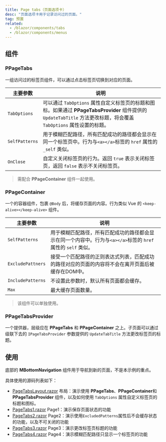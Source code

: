 ```yaml
---
title: Page tabs（页面选项卡）
desc: "页面选项卡用于记录访问过的页面。"
tag: 预置
related:
  - /blazor/components/tabs
  - /blazor/components/menus
---
```


## 组件

### PPageTabs

一组访问过的标签页组件，可以通过点击标签页切换到对应的页面。

| 主要参数           | 说明                                                                                                                   | 
|----------------|----------------------------------------------------------------------------------------------------------------------|
| `TabOptions`   | 可以通过 `TabOptions` 属性自定义标签页的标题和图标。如果通过 **PPageTabsProvider** 组件提供的 `UpdateTabTitle` 方法更改标题，将会覆盖 `TabOptions` 属性设置的标题。 |
| `SelfPatterns` | 用于模糊匹配路径，所有匹配成功的路径都会显示在同一个标签页中。行为与`<a></a>`标签的 `href` 属性的 `_self` 类似。                                                |
| `OnClose`      | 自定义关闭标签页的行为。返回 `true` 表示关闭标签页，返回 `false` 表示不关闭标签页。                                                                   |

> 需配合 **PPageContainer** 组件一起使用。

### PPageContainer

一个的容器组件，包裹 `@Body` 后，将缓存页面的内容。行为类似 Vue 的 `<keep-alive></keep-alive>` 组件。

| 主要参数              | 说明                                                                  |
|-------------------|---------------------------------------------------------------------|
| `SelfPatterns`    | 用于模糊匹配路径，所有匹配成功的路径都会显示在同一个内容中。行为与`<a></a>`标签的 `href` 属性的 `self` 类似。 |
| `ExcludePattners` | 接受一个匹配路径的正则表达式列表，匹配成功的路径对应的页面的内容将不会在离开页面后被缓存在DOM中。                  |
| `IncludePatterns` | 不设置此参数时，默认所有页面都会缓存。                                                 |
| `Max`             | 最大缓存页面数量。                                                           |

> 该组件可以单独使用。

### PPageTabsProvider

一个提供器，层级应在 **PPageTabs** 和 **PPageContainer** 之上。子页面可以通过级联下去的 `IPageTabsProvider`
参数提供的 `UpdateTabTitle` 方法更改标签页的标题。

## 使用

底部的 **MBottomNavigation** 组件用于导航到新的页面，不是本示例的重点。

具体使用的源码列表如下：

- [PageTabsLayout.razor](https://github.com/masastack/MASA.Blazor/blob/main/docs/Masa.Blazor.Docs/Shared/PageTabsLayout.razor)
  布局：演示使用 **PPageTabs**、**PPageContainer**和**PPageTabsProvider** 组件，以及如何使用 `TabOptions` 属性自定义标签页的标题和图标。
- [PageTabs1.razor](https://github.com/masastack/MASA.Blazor/blob/main/docs/Masa.Blazor.Docs/Pages/PageTabs1.razor)
  Page1：演示保存页面状态的功能
- [PageTabs2.razor](https://github.com/masastack/MASA.Blazor/blob/main/docs/Masa.Blazor.Docs/Pages/PageTabs2.razor)
  Page2：演示使用`ExcludedPatterns`属性后不会缓存状态的功能，以及不可关闭的功能
- [PageTabs3.razor](https://github.com/masastack/MASA.Blazor/blob/main/docs/Masa.Blazor.Docs/Pages/PageTabs3.razor)
  Page3：演示更改标签页标题的功能
- [PageTabs4.razor](https://github.com/masastack/MASA.Blazor/blob/main/docs/Masa.Blazor.Docs/Pages/PageTabs4.razor)
  Page4：演示模糊匹配路径只显示一个标签页的功能

<masa-example file="Examples.components.page_tabs.Usage" no-actions="true"></masa-example>
